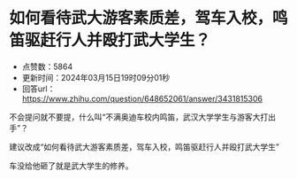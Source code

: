 # 如何看待武大游客素质差，驾车入校，鸣笛驱赶行人并殴打武大学生？
- 点赞数：5864
- 更新时间：2024年03月15日19时09分01秒
- 回答url：https://www.zhihu.com/question/648652061/answer/3431815306
<body>
 <p data-pid="P_f0Oqt0">不会提问就不要提，什么叫“不满奥迪车校内鸣笛，武汉大学学生与游客大打出手”？</p>
 <p data-pid="24Uvz_or">建议改成“如何看待武大游客素质差，驾车入校，鸣笛驱赶行人并殴打武大学生”</p>
 <p data-pid="eFEhIWR9">车没给他砸了就是武大学生的修养。</p>
</body>
